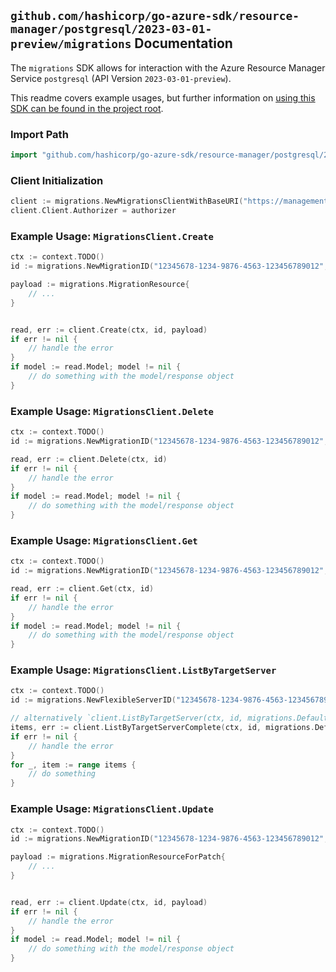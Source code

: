 
## `github.com/hashicorp/go-azure-sdk/resource-manager/postgresql/2023-03-01-preview/migrations` Documentation

The `migrations` SDK allows for interaction with the Azure Resource Manager Service `postgresql` (API Version `2023-03-01-preview`).

This readme covers example usages, but further information on [using this SDK can be found in the project root](https://github.com/hashicorp/go-azure-sdk/tree/main/docs).

### Import Path

```go
import "github.com/hashicorp/go-azure-sdk/resource-manager/postgresql/2023-03-01-preview/migrations"
```


### Client Initialization

```go
client := migrations.NewMigrationsClientWithBaseURI("https://management.azure.com")
client.Client.Authorizer = authorizer
```


### Example Usage: `MigrationsClient.Create`

```go
ctx := context.TODO()
id := migrations.NewMigrationID("12345678-1234-9876-4563-123456789012", "example-resource-group", "flexibleServerValue", "migrationValue")

payload := migrations.MigrationResource{
	// ...
}


read, err := client.Create(ctx, id, payload)
if err != nil {
	// handle the error
}
if model := read.Model; model != nil {
	// do something with the model/response object
}
```


### Example Usage: `MigrationsClient.Delete`

```go
ctx := context.TODO()
id := migrations.NewMigrationID("12345678-1234-9876-4563-123456789012", "example-resource-group", "flexibleServerValue", "migrationValue")

read, err := client.Delete(ctx, id)
if err != nil {
	// handle the error
}
if model := read.Model; model != nil {
	// do something with the model/response object
}
```


### Example Usage: `MigrationsClient.Get`

```go
ctx := context.TODO()
id := migrations.NewMigrationID("12345678-1234-9876-4563-123456789012", "example-resource-group", "flexibleServerValue", "migrationValue")

read, err := client.Get(ctx, id)
if err != nil {
	// handle the error
}
if model := read.Model; model != nil {
	// do something with the model/response object
}
```


### Example Usage: `MigrationsClient.ListByTargetServer`

```go
ctx := context.TODO()
id := migrations.NewFlexibleServerID("12345678-1234-9876-4563-123456789012", "example-resource-group", "flexibleServerValue")

// alternatively `client.ListByTargetServer(ctx, id, migrations.DefaultListByTargetServerOperationOptions())` can be used to do batched pagination
items, err := client.ListByTargetServerComplete(ctx, id, migrations.DefaultListByTargetServerOperationOptions())
if err != nil {
	// handle the error
}
for _, item := range items {
	// do something
}
```


### Example Usage: `MigrationsClient.Update`

```go
ctx := context.TODO()
id := migrations.NewMigrationID("12345678-1234-9876-4563-123456789012", "example-resource-group", "flexibleServerValue", "migrationValue")

payload := migrations.MigrationResourceForPatch{
	// ...
}


read, err := client.Update(ctx, id, payload)
if err != nil {
	// handle the error
}
if model := read.Model; model != nil {
	// do something with the model/response object
}
```
